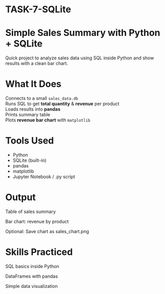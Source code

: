 # TASK-7-SQLite
# Simple Sales Summary with Python + SQLite

Quick project to analyze sales data using SQL inside Python and show results with a clean bar chart.
# What It Does

 Connects to a small `sales_data.db`  
 Runs SQL to get **total quantity** & **revenue** per product  
 Loads results into **pandas**  
 Prints summary table  
 Plots **revenue bar chart** with `matplotlib`


# Tools Used

- Python 
- SQLite (built-in)
- pandas 
- matplotlib 
- Jupyter Notebook / .py script

# Output
Table of sales summary 

Bar chart: revenue by product 

Optional: Save chart as sales_chart.png

# Skills Practiced
SQL basics inside Python

DataFrames with pandas

Simple data visualization
